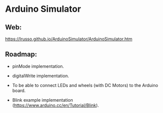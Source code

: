 # Arduino Simulator

## Web:

https://lrusso.github.io/ArduinoSimulator/ArduinoSimulator.htm

## Roadmap:

* pinMode implementation.

* digitalWrite implementation.

* To be able to connect LEDs and wheels (with DC Motors) to the Arduino board.

* Blink example implementation (https://www.arduino.cc/en/Tutorial/Blink).
